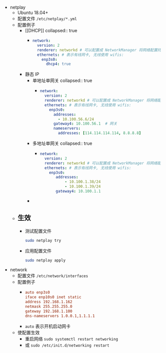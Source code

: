 - netplay
	- Ubuntu 18.04+
	- 配置文件 `/etc/netplay/*.yml`
	- 配置例子
		- [[DHCP]]
		  collapsed:: true
			- ```yml
			  network:
			    version: 2
			    renderer: networkd # 可以配置成 NetworkManager 将网络配置托管给网络管理器
			    ethernets: # 表示有线网卡, 无线使用 wifis:
			      enp3s0:
			        dhcp4: true
			  ```
		- 静态 IP
			- 单地址单网关
			  collapsed:: true
				- ```yml
				  network:
				    version: 2
				    renderer: networkd # 可以配置成 NetworkManager 将网络配置托管给网络管理器
				    ethernets: # 表示有线网卡, 无线使用 wifis:
				      enp3s0:
				        addresses:
				          - 10.100.56.6/24
				        gateway4: 10.100.56.1  # 网关
				        nameservers:
				          addresses: [114.114.114.114, 8.8.8.8]
				  ```
			- 多地址单网关
			  collapsed:: true
				- ```yml
				  network:
				    version: 2
				    renderer: networkd # 可以配置成 NetworkManager 将网络配置托管给网络管理器
				    ethernets: # 表示有线网卡, 无线使用 wifis:
				      enp3s0:
				         addresses:
				             - 10.100.1.38/24
				             - 10.100.1.39/24
				         gateway4: 10.100.1.1
				  ```
			-
	- 生效
		-
		- 测试配置文件
		  ```bash
		  sudo netplay try
		  ```
		- 应用配置文件
		  ```bash
		  sudo netplay apply
		  ```
- network
	- 配置文件 `/etc/network/interfaces`
	- 配置例子
		- ```ini
		  auto enp3s0
		  iface enp10s0 inet static
		  address 192.168.1.162
		  netmask 255.255.255.0
		  gateway 192.168.1.100
		  dns-nameservers 1.0.0.1,1.1.1.1
		  ```
		- `auto` 表示开机启动网卡
	- 使配置生效
		- 重启网络 `sudo systemctl restart networking`
		- 或 `sudo /etc/init.d/networking restart`